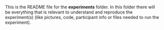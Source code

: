 This is the README file for the **experiments** folder.
In this folder there will be everything that is relevant to understand and reproduce the experiment(s) (like pictures, code, participant info or files needed to run the experiment).
